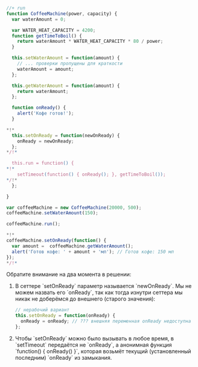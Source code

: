 

```js
//+ run
function CoffeeMachine(power, capacity) {
  var waterAmount = 0;

  var WATER_HEAT_CAPACITY = 4200;
  function getTimeToBoil() {
    return waterAmount * WATER_HEAT_CAPACITY * 80 / power;
  }

  this.setWaterAmount = function(amount) {
    // ... проверки пропущены для краткости
    waterAmount = amount;
  };

  this.getWaterAmount = function(amount) {
    return waterAmount;
  };

  function onReady() {
    alert('Кофе готов!');
  }

*!*
  this.setOnReady = function(newOnReady) {
    onReady = newOnReady;
  };
*/!*

  this.run = function() {
*!*
    setTimeout(function() { onReady(); }, getTimeToBoil());
*/!*
  };

}

var coffeeMachine = new CoffeeMachine(20000, 500);
coffeeMachine.setWaterAmount(150);

coffeeMachine.run();

*!*
coffeeMachine.setOnReady(function() {
  var amount =  coffeeMachine.getWaterAmount();
  alert('Готов кофе: ' + amount + 'мл'); // Готов кофе: 150 мл
});
*/!*
```

Обратите внимание на два момента в решении:
<ol>
<li>В сеттере `setOnReady` параметр называется `newOnReady`. Мы не можем назвать его `onReady`, так как тогда изнутри сеттера мы никак не доберёмся до внешнего (старого значения):

```js
// нерабочий вариант
this.setOnReady = function(onReady) {
  onReady = onReady; // ??? внешняя переменная onReady недоступна
};
```

</li>
<li>Чтобы `setOnReady` можно было вызывать в любое время, в `setTimeout` передаётся не `onReady`, а анонимная функция `function() { onReady() }`, которая возьмёт текущий (установленный последним) `onReady` из замыкания.</li>
</ol>
